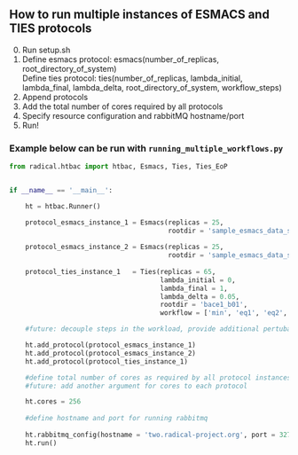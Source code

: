 ## How to run multiple instances of ESMACS and TIES protocols

0) Run setup.sh 
1) Define esmacs protocol: esmacs(number_of_replicas, root_directory_of_system)\
   Define ties protocol: ties(number_of_replicas, lambda_initial, lambda_final, lambda_delta, root_directory_of_system, workflow_steps)
2) Append protocols
3) Add the total number of cores required by all protocols
4) Specify resource configuration and rabbitMQ hostname/port
4) Run!

### Example below can be run with `running_multiple_workflows.py`

```python
from radical.htbac import htbac, Esmacs, Ties, Ties_EoP


if __name__ == '__main__':

    ht = htbac.Runner()

    protocol_esmacs_instance_1 = Esmacs(replicas = 25, 
                                        rootdir = 'sample_esmacs_data_system1.tgz')
    
    protocol_esmacs_instance_2 = Esmacs(replicas = 25, 
                                        rootdir = 'sample_esmacs_data_system2.tgz')
    
    protocol_ties_instance_1   = Ties(replicas = 65, 
                                      lambda_initial = 0, 
                                      lambda_final = 1, 
                                      lambda_delta = 0.05, 
                                      rootdir = 'bace1_b01', 
                                      workflow = ['min', 'eq1', 'eq2', 'prod'])

    #future: decouple steps in the workload, provide additional pertubations to the user for TIES

    ht.add_protocol(protocol_esmacs_instance_1)
    ht.add_protocol(protocol_esmacs_instance_2)
    ht.add_protocol(protocol_ties_instance_1)

    #define total number of cores as required by all protocol instances
    #future: add another argument for cores to each protocol

    ht.cores = 256 
    
    #define hostname and port for running rabbitmq
    
    ht.rabbitmq_config(hostname = 'two.radical-project.org', port = 32775)
    ht.run()
